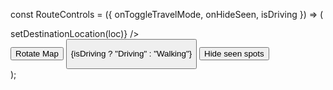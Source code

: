 const RouteControls = ({ onToggleTravelMode, onHideSeen, isDriving }) => (
  <div className="route-filter">
    <DestSearch onSelect={(loc) => setDestinationLocation(loc)} />
    <div className="filter-button">
      <button>Rotate Map</button>
      <button onClick={onToggleTravelMode}>
        <i className={`fas fa-${isDriving ? "car" : "walking"}`}></i>
        <p>{isDriving ? "Driving" : "Walking"}</p>
      </button>
      <button onClick={onHideSeen}>Hide seen spots</button>
    </div>
  </div>
);
